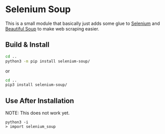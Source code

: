 # Selenium Soup

This is a small module that basically just adds some glue to [Selenium](https://selenium-python.readthedocs.io/) and [Beautiful Soup](https://www.crummy.com/software/BeautifulSoup/) to make web scraping easier.


## Build & Install

```bash
cd ..
python3 -m pip install selenium-soup/
```

or

```bash
cd ..
pip3 install selenium-soup/
```

## Use After Installation

NOTE: This does not work yet.

```
python3 -i
> import selenium_soup
```

